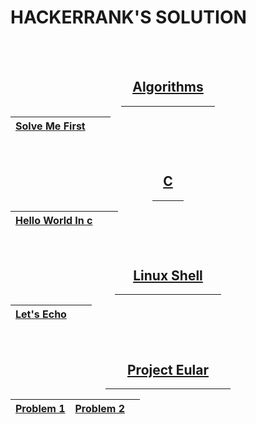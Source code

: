 # HACKERRANK'S SOLUTION

<br>
<br>
<center>

## [Algorithms](https://github.com/DeWill404/HackerRank/Algorithms)
<hr width="150px">

|[Solve Me First](https://github.com/DeWill404/HackerRank/Algorithms/Solve%20Me%20First.py)|||
|-|-|-|

<br>

## [C](https://github.com/DeWill404/HackerRank/C)
<hr width="50px">

|[Hello World In c](https://github.com/DeWill404/HackerRank/Algorithms/Hello%20World%20In%20c.c)|||
|-|-|-|

<br>

## [Linux Shell](https://github.com/DeWill404/HackerRank/Linux%20Shell)
<hr width="170px">

|[Let's Echo](https://github.com/DeWill404/HackerRank/Algorithms/Let's%20Echo.sh)|||
|-|-|-|

<br>

## [Project Eular](https://github.com/DeWill404/HackerRank/Project%20Eular)
<hr width="200px">

|[Problem 1](https://github.com/DeWill404/HackerRank/Algorithms/Problem001.py)|[Problem 2](https://github.com/DeWill404/HackerRank/Algorithms/Problem002.py)||
|-|-|-|

</center>